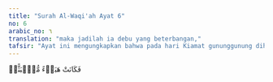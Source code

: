 ```yaml
---
title: "Surah Al-Waqi'ah Ayat 6"
no: 6
arabic_no: ٦
translation: "maka jadilah ia debu yang beterbangan,"
tafsir: "Ayat ini mengungkapkan bahwa pada hari Kiamat gununggunung dihancur-luluhkan sehancur-hancurnya menjadi tumpukan tanah yang bercerai-berai, menjadi debu yang beterbangan seperti daun kering yang diterbangkan angin. Ringkasnya, gunung-gunung akan hilang dari tempatnya sesuai pula dengan ayat 9 al-Ma'arij/70. Dan gunung-gunung bagaikan bulu (yang beterbangan). (alMa'arij/70: 9) \n\nDan gunung-gunung dihancurluluhkan sehancur-hancurnya. (alWaqi'ah/56: 5)"
---
```

فَكَانَتْ هَبَاۤءً مُّنْۢبَثًّاۙ 